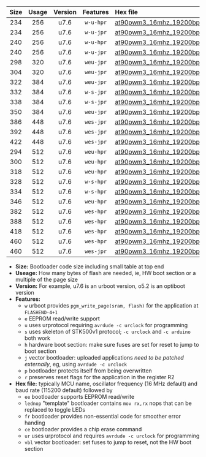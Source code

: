 |Size|Usage|Version|Features|Hex file|
|:-:|:-:|:-:|:-:|:--|
|234|256|u7.6|`w-u-hpr`|[at90pwm3_16mhz_19200bps_ur.hex](https://raw.githubusercontent.com/stefanrueger/urboot/main//at90pwm3_16mhz_19200bps_ur.hex)|
|234|256|u7.6|`w-u-jpr`|[at90pwm3_16mhz_19200bps_ur_vbl.hex](https://raw.githubusercontent.com/stefanrueger/urboot/main//at90pwm3_16mhz_19200bps_ur_vbl.hex)|
|240|256|u7.6|`w-u-hpr`|[at90pwm3_16mhz_19200bps_lednop_ur.hex](https://raw.githubusercontent.com/stefanrueger/urboot/main//at90pwm3_16mhz_19200bps_lednop_ur.hex)|
|240|256|u7.6|`w-u-jpr`|[at90pwm3_16mhz_19200bps_lednop_ur_vbl.hex](https://raw.githubusercontent.com/stefanrueger/urboot/main//at90pwm3_16mhz_19200bps_lednop_ur_vbl.hex)|
|298|320|u7.6|`weu-jpr`|[at90pwm3_16mhz_19200bps_ee_ur_vbl.hex](https://raw.githubusercontent.com/stefanrueger/urboot/main//at90pwm3_16mhz_19200bps_ee_ur_vbl.hex)|
|304|320|u7.6|`weu-jpr`|[at90pwm3_16mhz_19200bps_ee_lednop_ur_vbl.hex](https://raw.githubusercontent.com/stefanrueger/urboot/main//at90pwm3_16mhz_19200bps_ee_lednop_ur_vbl.hex)|
|322|384|u7.6|`weu-jpr`|[at90pwm3_16mhz_19200bps_ee_lednop_fr_ur_vbl.hex](https://raw.githubusercontent.com/stefanrueger/urboot/main//at90pwm3_16mhz_19200bps_ee_lednop_fr_ur_vbl.hex)|
|332|384|u7.6|`w-s-jpr`|[at90pwm3_16mhz_19200bps_vbl.hex](https://raw.githubusercontent.com/stefanrueger/urboot/main//at90pwm3_16mhz_19200bps_vbl.hex)|
|338|384|u7.6|`w-s-jpr`|[at90pwm3_16mhz_19200bps_lednop_vbl.hex](https://raw.githubusercontent.com/stefanrueger/urboot/main//at90pwm3_16mhz_19200bps_lednop_vbl.hex)|
|350|384|u7.6|`weu-jpr`|[at90pwm3_16mhz_19200bps_ee_lednop_fr_ce_ur_vbl.hex](https://raw.githubusercontent.com/stefanrueger/urboot/main//at90pwm3_16mhz_19200bps_ee_lednop_fr_ce_ur_vbl.hex)|
|386|448|u7.6|`wes-jpr`|[at90pwm3_16mhz_19200bps_ee_vbl.hex](https://raw.githubusercontent.com/stefanrueger/urboot/main//at90pwm3_16mhz_19200bps_ee_vbl.hex)|
|392|448|u7.6|`wes-jpr`|[at90pwm3_16mhz_19200bps_ee_lednop_vbl.hex](https://raw.githubusercontent.com/stefanrueger/urboot/main//at90pwm3_16mhz_19200bps_ee_lednop_vbl.hex)|
|422|448|u7.6|`wes-jpr`|[at90pwm3_16mhz_19200bps_ee_lednop_fr_vbl.hex](https://raw.githubusercontent.com/stefanrueger/urboot/main//at90pwm3_16mhz_19200bps_ee_lednop_fr_vbl.hex)|
|294|512|u7.6|`weu-hpr`|[at90pwm3_16mhz_19200bps_ee_ur.hex](https://raw.githubusercontent.com/stefanrueger/urboot/main//at90pwm3_16mhz_19200bps_ee_ur.hex)|
|300|512|u7.6|`weu-hpr`|[at90pwm3_16mhz_19200bps_ee_lednop_ur.hex](https://raw.githubusercontent.com/stefanrueger/urboot/main//at90pwm3_16mhz_19200bps_ee_lednop_ur.hex)|
|318|512|u7.6|`weu-hpr`|[at90pwm3_16mhz_19200bps_ee_lednop_fr_ur.hex](https://raw.githubusercontent.com/stefanrueger/urboot/main//at90pwm3_16mhz_19200bps_ee_lednop_fr_ur.hex)|
|328|512|u7.6|`w-s-hpr`|[at90pwm3_16mhz_19200bps.hex](https://raw.githubusercontent.com/stefanrueger/urboot/main//at90pwm3_16mhz_19200bps.hex)|
|334|512|u7.6|`w-s-hpr`|[at90pwm3_16mhz_19200bps_lednop.hex](https://raw.githubusercontent.com/stefanrueger/urboot/main//at90pwm3_16mhz_19200bps_lednop.hex)|
|346|512|u7.6|`weu-hpr`|[at90pwm3_16mhz_19200bps_ee_lednop_fr_ce_ur.hex](https://raw.githubusercontent.com/stefanrueger/urboot/main//at90pwm3_16mhz_19200bps_ee_lednop_fr_ce_ur.hex)|
|382|512|u7.6|`wes-hpr`|[at90pwm3_16mhz_19200bps_ee.hex](https://raw.githubusercontent.com/stefanrueger/urboot/main//at90pwm3_16mhz_19200bps_ee.hex)|
|388|512|u7.6|`wes-hpr`|[at90pwm3_16mhz_19200bps_ee_lednop.hex](https://raw.githubusercontent.com/stefanrueger/urboot/main//at90pwm3_16mhz_19200bps_ee_lednop.hex)|
|418|512|u7.6|`wes-hpr`|[at90pwm3_16mhz_19200bps_ee_lednop_fr.hex](https://raw.githubusercontent.com/stefanrueger/urboot/main//at90pwm3_16mhz_19200bps_ee_lednop_fr.hex)|
|460|512|u7.6|`wes-hpr`|[at90pwm3_16mhz_19200bps_ee_lednop_fr_ce.hex](https://raw.githubusercontent.com/stefanrueger/urboot/main//at90pwm3_16mhz_19200bps_ee_lednop_fr_ce.hex)|
|460|512|u7.6|`wes-jpr`|[at90pwm3_16mhz_19200bps_ee_lednop_fr_ce_vbl.hex](https://raw.githubusercontent.com/stefanrueger/urboot/main//at90pwm3_16mhz_19200bps_ee_lednop_fr_ce_vbl.hex)|

- **Size:** Bootloader code size including small table at top end
- **Useage:** How many bytes of flash are needed, ie, HW boot section or a multiple of the page size
- **Version:** For example, u7.6 is an urboot version, o5.2 is an optiboot version
- **Features:**
  + `w` urboot provides `pgm_write_page(sram, flash)` for the application at `FLASHEND-4+1`
  + `e` EEPROM read/write support
  + `u` uses urprotocol requiring `avrdude -c urclock` for programming
  + `s` uses skeleton of STK500v1 protocol; `-c urclock` and `-c arduino` both work
  + `h` hardware boot section: make sure fuses are set for reset to jump to boot section
  + `j` vector bootloader: uploaded applications *need to be patched externally*, eg, using `avrdude -c urclock`
  + `p` bootloader protects itself from being overwritten
  + `r` preserves reset flags for the application in the register R2
- **Hex file:** typically MCU name, oscillator frequency (16 MHz default) and baud rate (115200 default) followed by
  + `ee` bootloader supports EEPROM read/write
  + `lednop` "template" bootloader contains `mov rx,rx` nops that can be replaced to toggle LEDs
  + `fr` bootloader provides non-essential code for smoother error handing
  + `ce` bootloader provides a chip erase command
  + `ur` uses urprotocol and requires `avrdude -c urclock` for programming
  + `vbl` vector bootloader: set fuses to jump to reset, not the HW boot section
